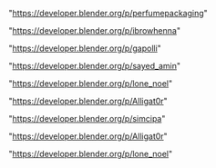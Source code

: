 "https://developer.blender.org/p/perfumepackaging"

"https://developer.blender.org/p/ibrowhenna"

"https://developer.blender.org/p/gapolli"

"https://developer.blender.org/p/sayed_amin"

"https://developer.blender.org/p/lone_noel"

"https://developer.blender.org/p/Alligat0r"

 
"https://developer.blender.org/p/simcipa"


"https://developer.blender.org/p/Alligat0r"


"https://developer.blender.org/p/lone_noel"


 
